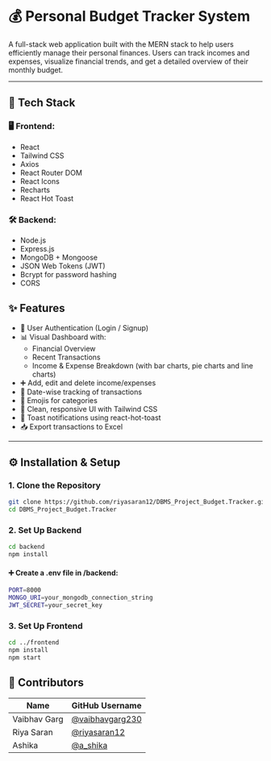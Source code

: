 # 💰 Personal Budget Tracker System

A full-stack web application built with the MERN stack to help users efficiently manage their personal finances. Users can track incomes and expenses, visualize financial trends, and get a detailed overview of their monthly budget.

---

## 🚀 Tech Stack

### 🖥️ Frontend:
- React
- Tailwind CSS
- Axios
- React Router DOM
- React Icons
- Recharts
- React Hot Toast

### 🛠️ Backend:
- Node.js
- Express.js
- MongoDB + Mongoose
- JSON Web Tokens (JWT)
- Bcrypt for password hashing
- CORS

## ✨ Features

- 🔐 User Authentication (Login / Signup)
- 📊 Visual Dashboard with:
  - Financial Overview
  - Recent Transactions
  - Income & Expense Breakdown (with bar charts, pie charts and line charts)
- ➕ Add, edit and delete income/expenses
- 📅 Date-wise tracking of transactions
- 📌 Emojis for categories
- 🎨 Clean, responsive UI with Tailwind CSS
- 🔔 Toast notifications using react-hot-toast
- 📥 Export transactions to Excel


---

## ⚙️ Installation & Setup

### 1. Clone the Repository

```bash
git clone https://github.com/riyasaran12/DBMS_Project_Budget.Tracker.git
cd DBMS_Project_Budget.Tracker
```

### 2. Set Up Backend

```bash
cd backend
npm install
```

#### ➕ Create a .env file in /backend:

```bash
PORT=8000
MONGO_URI=your_mongodb_connection_string
JWT_SECRET=your_secret_key
```

### 3. Set Up Frontend

```bash
cd ../frontend
npm install
npm start
```

## 👥 Contributors

| Name           | GitHub Username                                       |
|----------------|--------------------------------------------------------|
| Vaibhav Garg     | [@vaibhavgarg230](https://github.com/vaibhavgarg230)        |
| Riya Saran        | [@riyasaran12](https://github.com/riyasaran12)        |
| Ashika | [@a_shika](https://github.com/a_shika)    |


